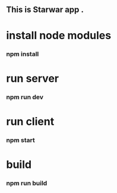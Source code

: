 ## This is Starwar app .
# install node modules 
### npm install
# run server
### npm run dev
# run client
### npm start
# build
### npm run build
